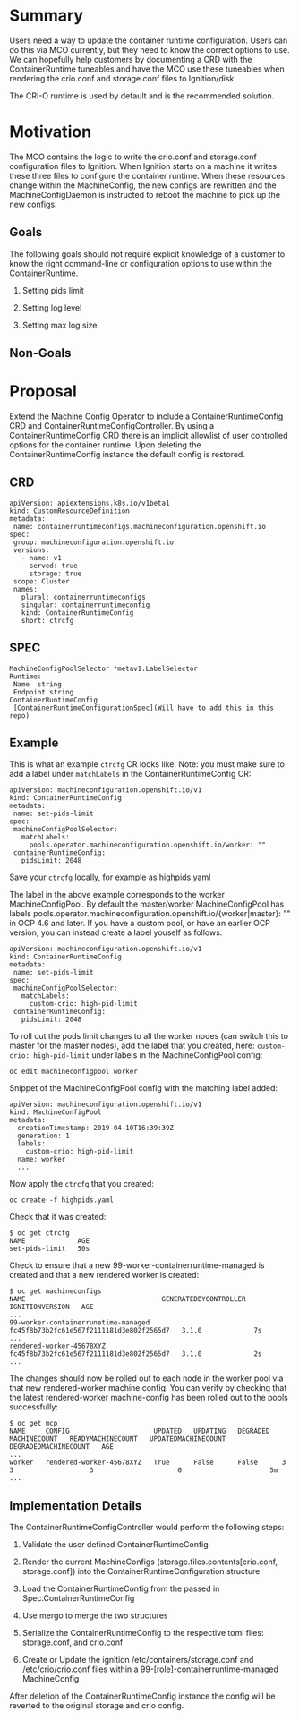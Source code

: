 # Summary

Users need a way to update the container runtime configuration. Users can do this via MCO currently, but they need to know the correct options to use. We can hopefully help customers by documenting a CRD with the ContainerRuntime tuneables and have the MCO use these tuneables when rendering the crio.conf and storage.conf  files to Ignition/disk.

The CRI-O runtime is used by default and is the recommended solution.

# Motivation

The MCO contains the logic to write the crio.conf and storage.conf configuration files to Ignition. When Ignition starts on a machine it writes these three files to configure the container runtime. When these resources change within the MachineConfig, the new configs are rewritten and the MachineConfigDaemon is instructed to reboot the machine to pick up the new configs.

## Goals

The following goals should not require explicit knowledge of a customer to know the right command-line or configuration options to use within the ContainerRuntime.

1. Setting pids limit

2. Setting log level

3. Setting max log size

## Non-Goals

# Proposal

Extend the Machine Config Operator to include a ContainerRuntimeConfig CRD and ContainerRuntimeConfigController. By using a ContainerRuntimeConfig CRD there is an implicit allowlist of user controlled options for the container runtime. Upon deleting the ContainerRuntimeConfig instance the default config is restored.

## CRD

```
apiVersion: apiextensions.k8s.io/v1beta1
kind: CustomResourceDefinition
metadata:
 name: containerruntimeconfigs.machineconfiguration.openshift.io
spec:
 group: machineconfiguration.openshift.io
 versions:
   - name: v1
     served: true
     storage: true
 scope: Cluster
 names:
   plural: containerruntimeconfigs
   singular: containerruntimeconfig
   kind: ContainerRuntimeConfig
   short: ctrcfg
```

## SPEC

```
MachineConfigPoolSelector *metav1.LabelSelector
Runtime:
 Name  string
 Endpoint string
ContainerRuntimeConfig
 [ContainerRuntimeConfigurationSpec](Will have to add this in this repo)
```

## Example 

This is what an example `ctrcfg` CR looks like. Note: you must make sure to add a label under `matchLabels` in the ContainerRuntimeConfig CR:

```
apiVersion: machineconfiguration.openshift.io/v1
kind: ContainerRuntimeConfig
metadata:
 name: set-pids-limit
spec:
 machineConfigPoolSelector:
   matchLabels:
     pools.operator.machineconfiguration.openshift.io/worker: ""
 containerRuntimeConfig:
   pidsLimit: 2048
```
Save your `ctrcfg` locally, for example as highpids.yaml

The label in the above example corresponds to the worker MachineConfigPool. By default the master/worker
MachineConfigPool has labels pools.operator.machineconfiguration.openshift.io/{worker|master}: "" in OCP 4.6 and later. If you have a custom pool, or have an earlier OCP version, you can instead create a label youself as follows:

```
apiVersion: machineconfiguration.openshift.io/v1
kind: ContainerRuntimeConfig
metadata:
 name: set-pids-limit
spec:
 machineConfigPoolSelector:
   matchLabels:
     custom-crio: high-pid-limit
 containerRuntimeConfig:
   pidsLimit: 2048
```

To roll out the pods limit changes to all the worker nodes (can switch this to master for the master nodes), add the label that you created, here: `custom-crio: high-pid-limit` under labels in the MachineConfigPool config:

```
oc edit machineconfigpool worker
```

Snippet of the MachineConfigPool config with the matching label added:

```
apiVersion: machineconfiguration.openshift.io/v1
kind: MachineConfigPool
metadata:
  creationTimestamp: 2019-04-10T16:39:39Z
  generation: 1
  labels:
    custom-crio: high-pid-limit
  name: worker
  ...
```

Now apply the `ctrcfg` that you created:


```
oc create -f highpids.yaml
```

Check that it was created:

```
$ oc get ctrcfg
NAME             AGE
set-pids-limit   50s
```

Check to ensure that a new 99-worker-containerruntime-managed is created and that a new rendered worker is created:
```
$ oc get machineconfigs
NAME                                  GENERATEDBYCONTROLLER                      IGNITIONVERSION   AGE
...
99-worker-containerrunetime-managed   fc45f8b73b2fc61e567f2111181d3e802f2565d7   3.1.0             7s
...
rendered-worker-45678XYZ              fc45f8b73b2fc61e567f2111181d3e802f2565d7   3.1.0             2s
...
```
The changes should now be rolled out to each node in the worker pool via that new rendered-worker machine config. You can verify by checking 
that the latest rendered-worker machine-config has been rolled out to the pools successfully:
```
$ oc get mcp
NAME     CONFIG                     UPDATED   UPDATING   DEGRADED   MACHINECOUNT   READYMACHINECOUNT   UPDATEDMACHINECOUNT   DEGRADEDMACHINECOUNT   AGE
...
worker   rendered-worker-45678XYZ   True      False      False      3              3                   3                     0                      5m
...
```

## Implementation Details

The ContainerRuntimeConfigController would perform the following steps:

1. Validate the user defined ContainerRuntimeConfig

2. Render the current MachineConfigs (storage.files.contents[crio.conf, storage.conf]) into the ContainerRuntimeConfiguration structure

3. Load the ContainerRuntimeConfig from the passed in Spec.ContainerRuntimeConfig

4. Use mergo to merge the two structures

5. Serialize the ContainerRuntimeConfig to the respective toml files: storage.conf, and crio.conf

5. Create or Update the ignition /etc/containers/storage.conf and /etc/crio/crio.conf files within a 99-[role]-containerruntime-managed MachineConfig

After deletion of the ContainerRuntimeConfig instance the config will be reverted to the original storage and crio config.
